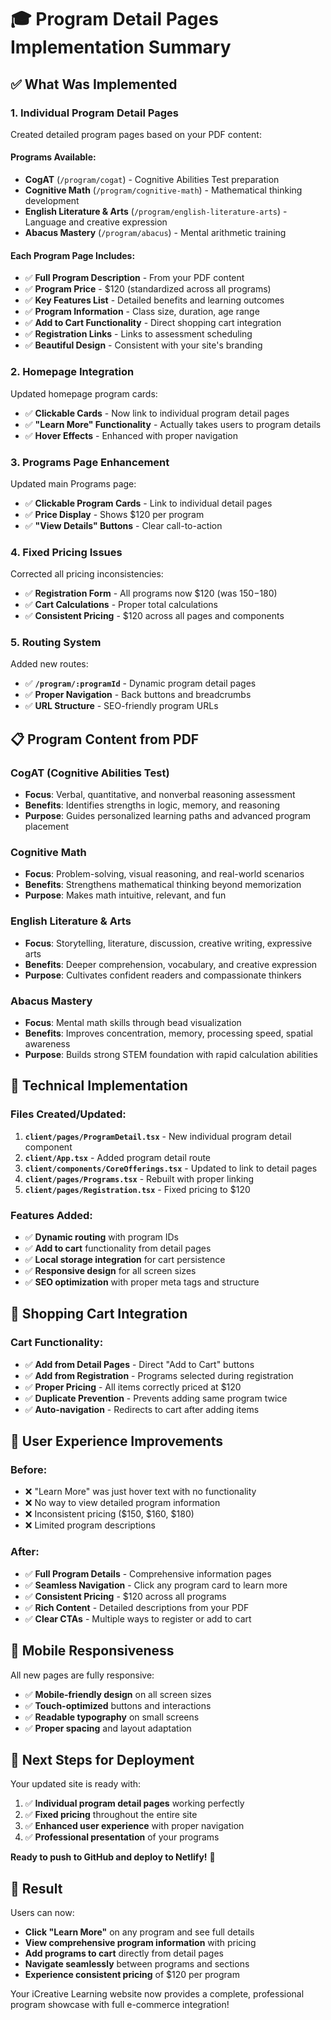 # 🎓 Program Detail Pages Implementation Summary

## ✅ **What Was Implemented**

### **1. Individual Program Detail Pages**

Created detailed program pages based on your PDF content:

#### **Programs Available:**

- **CogAT** (`/program/cogat`) - Cognitive Abilities Test preparation
- **Cognitive Math** (`/program/cognitive-math`) - Mathematical thinking development
- **English Literature & Arts** (`/program/english-literature-arts`) - Language and creative expression
- **Abacus Mastery** (`/program/abacus`) - Mental arithmetic training

#### **Each Program Page Includes:**

- ✅ **Full Program Description** - From your PDF content
- ✅ **Program Price** - $120 (standardized across all programs)
- ✅ **Key Features List** - Detailed benefits and learning outcomes
- ✅ **Program Information** - Class size, duration, age range
- ✅ **Add to Cart Functionality** - Direct shopping cart integration
- ✅ **Registration Links** - Links to assessment scheduling
- ✅ **Beautiful Design** - Consistent with your site's branding

### **2. Homepage Integration**

Updated homepage program cards:

- ✅ **Clickable Cards** - Now link to individual program detail pages
- ✅ **"Learn More" Functionality** - Actually takes users to program details
- ✅ **Hover Effects** - Enhanced with proper navigation

### **3. Programs Page Enhancement**

Updated main Programs page:

- ✅ **Clickable Program Cards** - Link to individual detail pages
- ✅ **Price Display** - Shows $120 per program
- ✅ **"View Details" Buttons** - Clear call-to-action

### **4. Fixed Pricing Issues**

Corrected all pricing inconsistencies:

- ✅ **Registration Form** - All programs now $120 (was $150-$180)
- ✅ **Cart Calculations** - Proper total calculations
- ✅ **Consistent Pricing** - $120 across all pages and components

### **5. Routing System**

Added new routes:

- ✅ **`/program/:programId`** - Dynamic program detail pages
- ✅ **Proper Navigation** - Back buttons and breadcrumbs
- ✅ **URL Structure** - SEO-friendly program URLs

## 📋 **Program Content from PDF**

### **CogAT (Cognitive Abilities Test)**

- **Focus**: Verbal, quantitative, and nonverbal reasoning assessment
- **Benefits**: Identifies strengths in logic, memory, and reasoning
- **Purpose**: Guides personalized learning paths and advanced program placement

### **Cognitive Math**

- **Focus**: Problem-solving, visual reasoning, and real-world scenarios
- **Benefits**: Strengthens mathematical thinking beyond memorization
- **Purpose**: Makes math intuitive, relevant, and fun

### **English Literature & Arts**

- **Focus**: Storytelling, literature, discussion, creative writing, expressive arts
- **Benefits**: Deeper comprehension, vocabulary, and creative expression
- **Purpose**: Cultivates confident readers and compassionate thinkers

### **Abacus Mastery**

- **Focus**: Mental math skills through bead visualization
- **Benefits**: Improves concentration, memory, processing speed, spatial awareness
- **Purpose**: Builds strong STEM foundation with rapid calculation abilities

## 🚀 **Technical Implementation**

### **Files Created/Updated:**

1. **`client/pages/ProgramDetail.tsx`** - New individual program detail component
2. **`client/App.tsx`** - Added program detail route
3. **`client/components/CoreOfferings.tsx`** - Updated to link to detail pages
4. **`client/pages/Programs.tsx`** - Rebuilt with proper linking
5. **`client/pages/Registration.tsx`** - Fixed pricing to $120

### **Features Added:**

- ✅ **Dynamic routing** with program IDs
- ✅ **Add to cart** functionality from detail pages
- ✅ **Local storage integration** for cart persistence
- ✅ **Responsive design** for all screen sizes
- ✅ **SEO optimization** with proper meta tags and structure

## 🛒 **Shopping Cart Integration**

### **Cart Functionality:**

- ✅ **Add from Detail Pages** - Direct "Add to Cart" buttons
- ✅ **Add from Registration** - Programs selected during registration
- ✅ **Proper Pricing** - All items correctly priced at $120
- ✅ **Duplicate Prevention** - Prevents adding same program twice
- ✅ **Auto-navigation** - Redirects to cart after adding items

## 🎯 **User Experience Improvements**

### **Before:**

- ❌ "Learn More" was just hover text with no functionality
- ❌ No way to view detailed program information
- ❌ Inconsistent pricing ($150, $160, $180)
- ❌ Limited program descriptions

### **After:**

- ✅ **Full Program Details** - Comprehensive information pages
- ✅ **Seamless Navigation** - Click any program card to learn more
- ✅ **Consistent Pricing** - $120 across all programs
- ✅ **Rich Content** - Detailed descriptions from your PDF
- ✅ **Clear CTAs** - Multiple ways to register or add to cart

## 📱 **Mobile Responsiveness**

All new pages are fully responsive:

- ✅ **Mobile-friendly design** on all screen sizes
- ✅ **Touch-optimized** buttons and interactions
- ✅ **Readable typography** on small screens
- ✅ **Proper spacing** and layout adaptation

## 🔄 **Next Steps for Deployment**

Your updated site is ready with:

1. ✅ **Individual program detail pages** working perfectly
2. ✅ **Fixed pricing** throughout the entire site
3. ✅ **Enhanced user experience** with proper navigation
4. ✅ **Professional presentation** of your programs

**Ready to push to GitHub and deploy to Netlify!** 🚀

## 🎉 **Result**

Users can now:

- **Click "Learn More"** on any program and see full details
- **View comprehensive program information** with pricing
- **Add programs to cart** directly from detail pages
- **Navigate seamlessly** between programs and sections
- **Experience consistent pricing** of $120 per program

Your iCreative Learning website now provides a complete, professional program showcase with full e-commerce integration!
